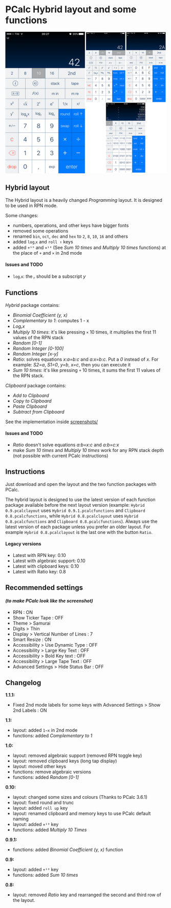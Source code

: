 # PCalc Hybrid layout and some functions

![Screenshot](/screenshots/hybrid_layout.png)

## Hybrid layout

The Hybrid layout is a heavily changed *Programming* layout. It is designed to be used in RPN mode.

Some changes:

- numbers, operations, and other keys have bigger fonts
- removed some operations
- renamed `bin`, `oct`, `dec` and `hex` to `2`, `8`, `10`, `16` and others
- added `logᵧx` and `roll ↑` keys
- added `+¹⁰` and `×¹⁰` (See *Sum 10 times* and *Multiply 10 times* functions) at the place of `+` and `×` in 2nd mode

#### Issues and TODO

- `logᵧx`: the *ᵧ* should be a subscript *y*

## Functions

*Hybrid* package contains:
- *Binomial Coefficient (y, x)*
- *Complementary to 1*: computes 1 - x
- *Logᵧx*
- *Multiply 10 times*: it's like pressing `×` 10 times, it multiplies the first 11 values of the RPN stack
- *Random [0-1]*
- *Random Integer [0-100]*
- *Random Integer [x-y]*
- *Ratio*: solves equations *x:a=b:c* and *a:x=b:c*. Put a *0* instead of *x*. For example: *S2=a*, *S1=0*, *y=b*, *x=c*, then you can execute it
- *Sum 10 times*: it's like pressing `+` 10 times, it sums the first 11 values of the RPN stack.

*Clipboard* package contains:
- *Add to Clipboard*
- *Copy to Clipboard*
- *Paste Clipboard*
- *Subtract from Clipboard*

See the implementation inside [screenshots/](https://github.com/diegobit/PCalc-Hybrid-Layout/tree/master/screenshots)

#### Issues and TODO
- *Ratio* doesn't solve equations *a:b=x:c* and *a:b=c:x*
- make *Sum 10 times* and *Multiply 10 times* work for any RPN stack depth (not possible with current PCalc instructions)

## Instructions
Just download and open the layout and the two function packages with PCalc.

The hybrid layout is designed to use the latest version of each function package available before the next layout version (example: `Hybrid 0.9.pcalclayout` uses `Hybrid 0.9.1.pcalcfunctions` and `Clipboard 0.8.pcalcfunctions`, while `Hybrid 0.8.pcalclayout` uses `Hybrid 0.8.pcalcfunctions` and `Clipboard 0.8.pcalcfunctions`).
Always use the latest version of each package unless you prefer an older layout. For example `Hybrid 0.8.pcalclayout` is the last one with the button `Ratio`.

#### Legacy versions
- Latest with RPN key: 0.10
- Latest with algebraic support: 0.10
- Latest with clipboard keys: 0.10
- Latest with Ratio key: 0.8

## Recommended settings
#### *(to make PCalc look like the screenshot)*
- RPN : ON
- Show Ticker Tape : OFF
- Theme > Samurai
- Digits > Thin
- Display > Vertical Number of Lines : 7
- Smart Resize : ON
- Accessibility > Use Dynamic Type : OFF
- Accessibility > Large Key Text : OFF
- Accessibility > Bold Key text : OFF
- Accessibility > Large Tape Text : OFF
- Advanced Settings > Hide Status Bar : OFF

## Changelog
**1.1.1:**
- Fixed 2nd mode labels for some keys with Advanced Settings > Show 2nd Labels : ON

**1.1:**
- layout: added `1−x` in 2nd mode
- functions: added *Complementary to 1*

**1.0:**
- layout: removed algebraic support (removed RPN toggle key)
- layout: removed clipboard keys (long tap display)
- layout: moved other keys
- functions: remove algebraic versions
- functions: added *Random [0-1]*

**0.10:**
- layout: changed some sizes and colours (Thanks to PCalc 3.6.1)
- layout: fixed round and trunc
- layout: added `roll up` key
- layout: renamed clipboard and memory keys to use PCalc default naming
- layout: added `×¹⁰` key
- functions: added *Multiply 10 Times*

**0.9.1:**
- functions: added *Binomial Coefficient (y, x)* function

**0.9:**
- layout: added `+¹⁰` key
- functions: added *Sum 10 times*

**0.8:**
- layout: removed *Ratio* key and rearranged the second and third row of the layout.
